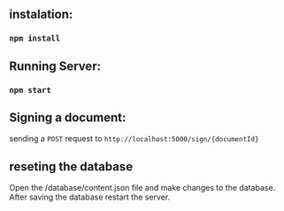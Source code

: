 ## instalation:
### `npm install`
## Running Server:
### `npm start`
## Signing a document:
sending a `POST` request to `http://localhost:5000/sign/{documentId}`
## reseting the database
Open the /database/content.json file and make changes to the database. After saving the database restart the server.